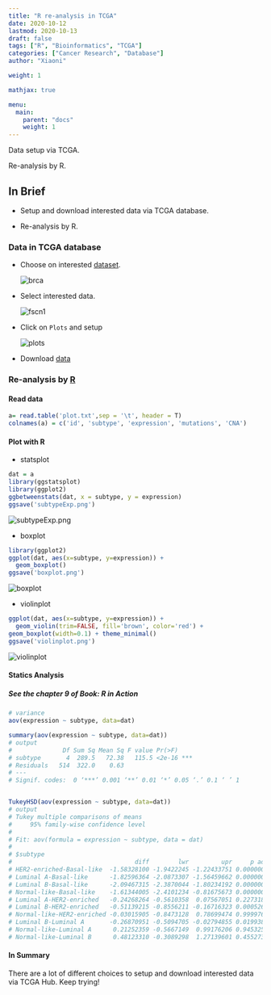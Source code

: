 ```yaml
---
title: "R re-analysis in TCGA"
date: 2020-10-12
lastmod: 2020-10-13
draft: false
tags: ["R", "Bioinformatics", "TCGA"]
categories: ["Cancer Research", "Database"]
author: "Xiaoni"

weight: 1

mathjax: true

menu:
  main:
    parent: "docs"
    weight: 1
---
```


Data setup via TCGA.

Re-analysis by R.

<!--more-->

## In Brief

- Setup and download interested data via TCGA database.

- Re-analysis by R.

### Data in TCGA database

- Choose on interested [dataset](https://www.cbioportal.org/).
  
  ![brca](brca.png)

- Select interested data.
  
  ![fscn1](fscn1.png)

- Click on `Plots` and setup
  
  ![plots](plots.png)

- Download [data](plot.txt)
  
### Re-analysis by [R](r.Rmd)

#### Read data

```r
a= read.table('plot.txt',sep = '\t', header = T)
colnames(a) = c('id', 'subtype', 'expression', 'mutations', 'CNA')
```

#### Plot with R

- statsplot

```r
dat = a
library(ggstatsplot)
library(ggplot2)
ggbetweenstats(dat, x = subtype, y = expression)
ggsave('subtypeExp.png')
```

![subtypeExp.png](subtypeExp.png)

- boxplot
  
```r
library(ggplot2)
ggplot(dat, aes(x=subtype, y=expression)) +
  geom_boxplot()
ggsave('boxplot.png')
```

![boxplot](boxplot.png)

- violinplot
  
```r
ggplot(dat, aes(x=subtype, y=expression)) +
  geom_violin(trim=FALSE, fill='brown', color='red') +
geom_boxplot(width=0.1) + theme_minimal()
ggsave('violinplot.png')
```

![violinplot](violinplot.png)

#### Statics Analysis

##### See the chapter 9 of Book: R in Action

```r
# variance
aov(expression ~ subtype, data=dat)

summary(aov(expression ~ subtype, data=dat))
# output
#              Df Sum Sq Mean Sq F value Pr(>F)
# subtype       4  289.5   72.38   115.5 <2e-16 ***
# Residuals   514  322.0    0.63
# ---
# Signif. codes:  0 ‘***’ 0.001 ‘**’ 0.01 ‘*’ 0.05 ‘.’ 0.1 ‘ ’ 1


TukeyHSD(aov(expression ~ subtype, data=dat))
# output
# Tukey multiple comparisons of means
#     95% family-wise confidence level
#
# Fit: aov(formula = expression ~ subtype, data = dat)
#
# $subtype
#                                  diff        lwr         upr     p adj
# HER2-enriched-Basal-like  -1.58328100 -1.9422245 -1.22433751 0.0000000
# Luminal A-Basal-like      -1.82596364 -2.0873307 -1.56459662 0.0000000
# Luminal B-Basal-like      -2.09467315 -2.3870044 -1.80234192 0.0000000
# Normal-like-Basal-like    -1.61344005 -2.4101234 -0.81675673 0.0000005
# Luminal A-HER2-enriched   -0.24268264 -0.5610358  0.07567051 0.2273188
# Luminal B-HER2-enriched   -0.51139215 -0.8556211 -0.16716323 0.0005268
# Normal-like-HER2-enriched -0.03015905 -0.8473128  0.78699474 0.9999764
# Luminal B-Luminal A       -0.26870951 -0.5094705 -0.02794855 0.0199389
# Normal-like-Luminal A      0.21252359 -0.5667149  0.99176206 0.9453257
# Normal-like-Luminal B      0.48123310 -0.3089298  1.27139601 0.4552733
```

#### In Summary

There are a lot of different choices to setup and download interested data via TCGA Hub. Keep trying!
